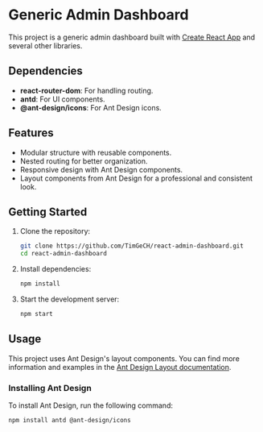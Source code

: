 # Generic Admin Dashboard

This project is a generic admin dashboard built with [Create React App](https://github.com/facebook/create-react-app) and several other libraries.

## Dependencies

- **react-router-dom**: For handling routing.
- **antd**: For UI components.
- **@ant-design/icons**: For Ant Design icons.


## Features

- Modular structure with reusable components.
- Nested routing for better organization.
- Responsive design with Ant Design components.
- Layout components from Ant Design for a professional and consistent look.


## Getting Started

1. Clone the repository:
   ```bash
   git clone https://github.com/TimGeCH/react-admin-dashboard.git
   cd react-admin-dashboard

2. Install dependencies:
    ```bash
    npm install

3. Start the development server:
     ```bash
     npm start


## Usage

This project uses Ant Design's layout components. You can find more information and examples in the [Ant Design Layout documentation](https://ant.design/components/layout-cn).

### Installing Ant Design

To install Ant Design, run the following command:

```bash
npm install antd @ant-design/icons